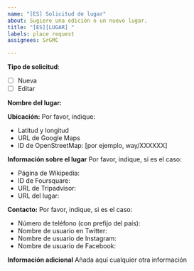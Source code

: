 ```yaml
---
name: "[ES] Solicitud de lugar"
about: Sugiere una edición o un nuevo lugar.
title: "[ES][LUGAR] "
labels: place request
assignees: SrGMC

---
```


**Tipo de solicitud**:
 - [ ] Nueva
 - [ ] Editar

**Nombre del lugar:**

**Ubicación:**
Por favor, indique:
 - Latitud y longitud
 - URL de Google Maps
 - ID de OpenStreetMap: [por ejemplo, way/XXXXXX]

**Información sobre el lugar**
Por favor, indique, si es el caso:
 - Página de Wikipedia:
 - ID de Foursquare:
 - URL de Tripadvisor:
 - URL del lugar:

**Contacto:**
Por favor, indique, si es el caso:
 - Número de teléfono (con prefijo del país):
 - Nombre de usuario en Twitter:
 - Nombre de usuario de Instagram:
 - Nombre de usuario de Facebook:

**Información adicional**
Añada aquí cualquier otra información
